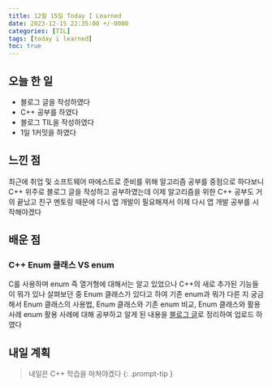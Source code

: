 ```yaml
---
title: 12월 15일 Today I Learned
date: 2023-12-15 22:35:00 +/-0000
categories: [TIL]
tags: [today i learned]
toc: true
---
```


## 오늘 한 일

* 블로그 글을 작성하였다
* C++ 공부를 하였다
* 블로그 TIL을 작성하였다
* 1일 1커밋을 하였다

## 느낀 점

최근에 취업 및 소프트웨어 마에스트로 준비를 위해 알고리즘 공부를 중점으로 하다보니 C++ 위주로 블로그 글을 작성하고 공부하였는데 이제 알고리즘을 위한 C++ 공부도 거의 끝났고 친구 멘토링 때문에 다시 앱 개발이 필요해져서 이제 다시 앱 개발 공부를 시작해야겠다

## 배운 점

### C++ Enum 클래스 VS enum

C를 사용하며 enum 즉 열거형에 대해서는 알고 있었으나 C++의 새로 추가된 기능들이 뭐가 있나 살펴보던 중 Enum 클래스가 있다고 하여 기존 enum과 뭐가 다른 지 궁금해서 Enum 클래스의 사용법, Enum 클래스와 기존 enum 비교, Enum 클래스와 활용 사례 enum 활용 사례에 대해 공부하고 알게 된 내용을 [블로그 글](https://jangwoojun.github.io/posts/C++-Enum-%ED%81%B4%EB%9E%98%EC%8A%A4-VS-enum/)로 정리하여 업로드 하였다

## 내일 계획

> 내일은 C++ 학습을 마쳐야겠다
{: .prompt-tip }

